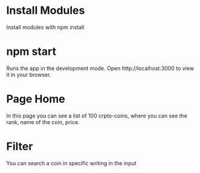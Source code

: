 # Install Modules

Install modules with npm install

# npm start

Runs the app in the development mode.
Open http://localhost:3000 to view it in your browser.

# Page Home

In this page you can see a list of 100 crpto-coins, where you can see the rank, name of the coin, price.

# Filter 

You can search a coin in specific writing in the input
